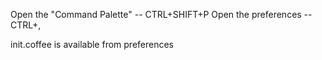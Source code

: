 Open the "Command Palette"  --  CTRL+SHIFT+P
Open the preferences        --  CTRL+,

init.coffee is available from preferences
